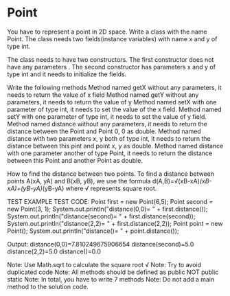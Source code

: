 # Point

You have to represent a point in 2D space.  Write a class with the name Point.  The class needs
two fields(instance variables) with name x and y of type int. 

The class needs to have two constructors.  The first constructor does not have any parameters
.  The second constructor has parameters x and y of type int and it needs to
initialize the fields.

Write the following methods
Method named getX without any parameters, it needs to return the value of x field
Method named getY without any parameters, it needs to return the value of y
Method named setX with one parameter of type int, it needs to set the value of the 
x field.
Method named setY with one parameter of type int, it needs to set the value of
y field.
Method named distance without any parameters, it needs to return the distance 
between the Point and Point 0, 0 as double.
Method named distance with two parameters x, y both of type int, it needs to return
the distance between this pint and point x, y as double.
Method named distance with one parameter another of type Point, it needs to return 
the distance between this Point and another Point as double.

How to find the distance between two points.
To find a distance between points A(xA, yA) and B(xB, yB), we use the formula
d(A,B)=√(xB-xA)*(xB-xA)+(yB-yA)*(yB-yA)
where √ represents square root.

TEST EXAMPLE
TEST CODE:
    Point first = new Point(6,5);
    Point second = new Point(3, 1);
    System.out.println("distance(0,0)= " + first.distance());
    System.out.println("distance(second)= " + first.distance(second));
    System.out.println("distance(2,2)= " + first.distance(2,2));
    Point point = new Point();
    System.out.println("distance()= " + point.distance());

Output:
    distance(0,0)=7.810249675906654
    distance(second)=5.0
    distance(2,2)=5.0
    distance()=0.0

Note: Use Math.sqrt to calculate the square root √
Note: Try to avoid duplicated code
Note: All methods should be defined as public NOT public static
Note: In total, you have to write 7 methods
Note: Do not add a main method to the solution code.